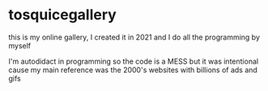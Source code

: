 # tosquicegallery
this is my online gallery, I created it in 2021 and I do all the programming by myself

I'm autodidact in programming so the code is a MESS but it was intentional cause my main reference was the 2000's websites with billions of ads and gifs
